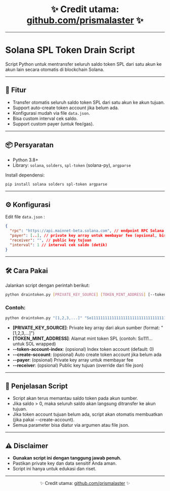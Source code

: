 <div align="center">

# ✨ Credit utama: [github.com/prismalaster](https://github.com/prismalaster) ✨

</div>

---

# Solana SPL Token Drain Script

Script Python untuk mentransfer seluruh saldo token SPL dari satu akun ke akun lain secara otomatis di blockchain Solana.

---

## 🚀 Fitur
- Transfer otomatis seluruh saldo token SPL dari satu akun ke akun tujuan.
- Support auto-create token account jika belum ada.
- Konfigurasi mudah via file `data.json`.
- Bisa custom interval cek saldo.
- Support custom payer (untuk fee/gas).

---

## 📦 Persyaratan
- Python 3.8+
- Library: `solana`, `solders`, `spl-token` (solana-py), `argparse`

Install dependensi:
```bash
pip install solana solders spl-token argparse
```

---

## ⚙️ Konfigurasi
Edit file `data.json` :
```json
{
  "rpc": "https://api.mainnet-beta.solana.com", // endpoint RPC Solana
  "payer": [..], // private key array untuk membayar fee (opsional, bisa diisi via argumen)
  "receiver": "", // public key tujuan
  "interval": 1 // interval cek saldo (detik)
}
```

---

## 🛠️ Cara Pakai
Jalankan script dengan perintah berikut:

```bash
python draintoken.py [PRIVATE_KEY_SOURCE] [TOKEN_MINT_ADDRESS] [--token-account-index INDEX] [--create-sccount] [--payer PRIVATE_KEY_PAYER] [--receiver RECEIVER_ADDRESS]
```

### Contoh:
```bash
python draintoken.py "[1,2,3,...]" "So11111111111111111111111111111111111111112" --receiver "Soladdresstarget"
```

- **[PRIVATE_KEY_SOURCE]**: Private key array dari akun sumber (format: "[1,2,3,...]")
- **[TOKEN_MINT_ADDRESS]**: Alamat mint token SPL (contoh: So111... untuk SOL wrapped)
- **--token-account-index**: (opsional) Index token account (default: 0)
- **--create-sccount**: (opsional) Auto create token account jika belum ada
- **--payer**: (opsional) Private key array untuk membayar fee
- **--receiver**: (opsional) Public key tujuan (override dari file json)

---

## 📝 Penjelasan Script
- Script akan terus memantau saldo token pada akun sumber.
- Jika saldo > 0, maka seluruh saldo akan langsung ditransfer ke akun tujuan.
- Jika token account tujuan belum ada, script akan otomatis membuatkan (jika pakai --create-account).
- Semua parameter bisa diatur via argumen atau file json.

---

## ⚠️ Disclaimer
- **Gunakan script ini dengan tanggung jawab penuh.**
- Pastikan private key dan data sensitif Anda aman.
- Script ini hanya untuk edukasi dan riset.

---

<div align="center">

✨ Credit utama: [github.com/prismalaster](https://github.com/prismalaster) ✨

</div> 